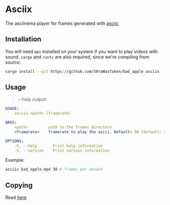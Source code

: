 # Asciix
The asciinema player for frames generated with [asciic](../asciic)

## Installation
You will need `mpv` installed on your system if you want to play videos with sound.
`cargo` and `rustc` are also required, since we're compiling from source.
```sh
cargo install --git https://github.com/S0raWasTaken/bad_apple asciix
```

## Usage
> --help output:
```yml
USAGE:
    asciix <path> [framerate]

ARGS:
    <path>         path to the frames directory
    <framerate>    framerate to play the ascii. Default: 30 [default: 30]

OPTIONS:
    -h, --help       Print help information
    -V, --version    Print version information
```

Example:
```sh
asciix bad_apple.mp4 30 # frames per second
```

## Copying
Read [here](../README.md)
